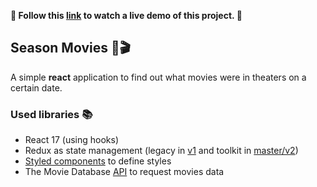 **📣 Follow this [link](https://jorgevillalta.github.io/season-movies-react/) to watch a live demo of this project. 📣**

## Season Movies 🎉🎬

A simple **react** application to find out what movies were in theaters on a certain date.

### Used libraries 📚

- React 17 (using hooks)
- Redux as state management (legacy in [v1](https://github.com/jorgevillalta/season-movies-react/tree/v1.1.0) and toolkit in [master/v2](https://github.com/jorgevillalta/season-movies-react/tree/master))
- [Styled components](https://styled-components.com/) to define styles
- The Movie Database [API](https://developers.themoviedb.org/3/getting-started/introduction) to request movies data
